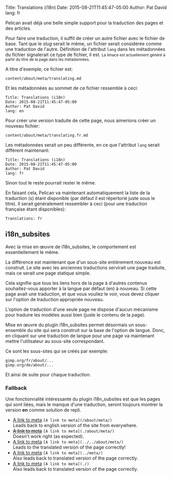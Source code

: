 Title: Translations (i18n)
Date: 2015-08-21T11:45:47-05:00
Author: Pat David
lang: fr 

Pelican avait déjà une belle simple support pour la traduction des pages et des articles.

Pour faire une traduction, il suffit de créer un autre fichier avec le fichier de base. Tant que le *slug* serait le même, un fichier serait considérée comme une traduction de l'autre. Définition de l'attribut `lang` dans les métadonnées du fichier signalerait ce type de fichier, il est.
<small>
La limace est actuellement généré à partir du titre de la page dans les métadonnées.
</small>

A titre d'exemple, ce fichier est:

    content/about/meta/translating.md

Et les métadonnées au sommet de ce fichier ressemble à ceci:

    Title: Translations (i18n)
    Date: 2015-08-21T11:45:47-05:00
    Author: Pat David
    lang: en

Pour créer une version traduite de cette page, nous aimerions créer un nouveau fichier:

    content/about/meta/translating.fr.md

Les métadonnées serait un peu différente, en ce que l'attribut `lang` serait différent maintenant:


    Title: Translations (i18n)
    Date: 2015-08-21T11:45:47-05:00
    Author: Pat David
    lang: fr

Sinon tout le reste pourrait rester le même.

En faisant cela, Pelican va maintenant automatiquement la liste de la traduction (s) étant disponible (par défaut il est répertorié juste sous le titre). Il serait généralement ressembler à ceci (pour une traduction française étant disponibles):

    Translations: fr


## i18n_subsites

Avec la mise en œuvre de i18n_subsites, le comportement est essentiellement le même.

La différence est maintenant que d'un sous-site entièrement nouveau est construit. Le site avec les anciennes traductions servirait une page traduite, mais ce serait une page statique simple.

Cela signifie que tous les liens hors de la page à d'autres contenus souhaitez-vous apporter à la langue par défaut (en) à nouveau. Si cette page avait une traduction, et que vous vouliez le voir, vous devez cliquer sur l'option de traduction appropriée nouveau.

L'option de traduction d'une seule page ne dispose d'aucun mécanisme pour traduire les modèles aussi bien (juste le contenu de la page).

Mise en œuvre du plugin i18n_subsites permet désormais un sous-ensemble du site qui sera construit sur la base de l'option de langue. Donc, en cliquant sur une traduction de langue pour une page va maintenant mettre l'utilisateur au sous-site correspondant.

Ce sont les sous-sites qui se créés par exemple:

    gimp.org/fr/about/...
    gimp.org/de/about/...

Et ainsi de suite pour chaque traduction.


### Fallback

Une fonctionnalité intéressante du plugin i18n_subsites est que les pages qui sont liées, mais le manque d'une traduction, seront toujours montrer la version **en** comme solution de repli.


* [A link to meta](/about/meta/) `[A link to meta](/about/meta/)`  
    Leads back to english version of the site from everywhere.
* [<del>A link to meta</del>](./about/meta/) `[A link to meta](./about/meta/)`  
    Doesn't work right (as expected).
* [A link to meta](../../about/meta/) `[A link to meta](../../about/meta/)`  
    Leads to the translated version of the page correctly!
* [A link to meta](../meta/) `[A link to meta](../meta/)`  
    Also leads back to translated version of the page correctly.
* [A link to meta](./) `[A link to meta](./)`  
    Also leads back to translated version of the page correctly.
